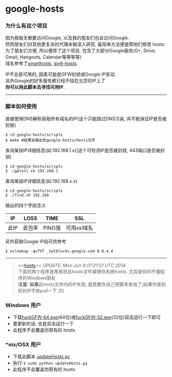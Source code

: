 google-hosts
============

### 为什么有这个项目

因为我每天都要访问Google, 以及我的朋友们也会访问Google.<br/>
然而朋友们对其他更复杂的代理未做深入研究, 最简单方法便是帮他们修改 hosts.<br/>
为了朋友们方便, 所以便弄了这个项目. 包含了大部分Google服务(G+, Drive, Gmail, Hangouts, Calendar等等等等)<br/>
域名参考了[smarthosts][smarthosts], [ipv6-hosts][ipv6-hosts].<br/>

IP不总是可用的, 因素可能是GFW封锁或Google IP变动.<br/>
另外Google的好多服务都已经不挂在北京的IP上了<br/>
**你可以用此脚本去寻找可用IP.**

***

### 脚本如何使用

直接使用DNS解析获取所有域名的IP(这个只能跳过DNS污染, 并不能保证IP是否被封锁)

```
$ cd google-hosts/scripts
$ make #结果会输出到google-hosts/hosts文件
```

查询某段IP详细信息(如:192.168.1.x)(这个可检测IP是否被封锁, 443端口是否被封锁)

```
$ cd google-hosts/scripts
$ ./getssl.sh 192.168.1
```

查询某段IP详细信息(如:192.168.x.x)

```
$ cd google-hosts/scripts
$ ./find.sh 192.168
```

输出的四个字段含义

| IP | LOSS | TIME | SSL |
| --- | --- | --- | --- |
| 此IP | 丢包率| PING值 | 可用ssl域名 |

另外获取Google IP段可供参考

```
$ nslookup -q=TXT _netblocks.google.com 8.8.4.4
```

***

> \>\>[hosts][hosts]\<\< *UPDATE: Mon Jun 9 07:21:51 UTC 2014* <br/>
> 下面的两个程序是用来将此hosts文件替换你系统hosts. 尤其是你的不懂程序的Windows朋友<br/>
> **注意**: **如果**此hosts文件内的IP失效, 就需要你自己用脚本查询了(如果你查到好的IP不妨pull一下 :D)<br/>

### Windows 用户

* 下载[fuckGFW-64.exe][fuckGFW-64.exe](64位)或[fuckGFW-32.exe][fuckGFW-32.exe](32位)双击运行一下即可
* 要更新的话, 也是双击运行一下
* 此程序不会覆盖你原有的 hosts

### *nix/OSX 用户

* 下载此脚本 [updateHosts.py][updateHosts.py]
* 执行 `$ sudo python updateHosts.py`
* 此程序不会覆盖你原有的 hosts

[hosts]: http://tx.txthinking.com/hosts
[fuckGFW-64.exe]: http://tx.txthinking.com/fuckGFW-64.exe
[fuckGFW-32.exe]: http://tx.txthinking.com/fuckGFW-32.exe
[smarthosts]: https://code.google.com/p/smarthosts/
[ipv6-hosts]: https://code.google.com/p/ipv6-hosts/
[updateHosts.py]: https://github.com/txthinking/google-hosts/tree/master/scripts/updateHosts.py
